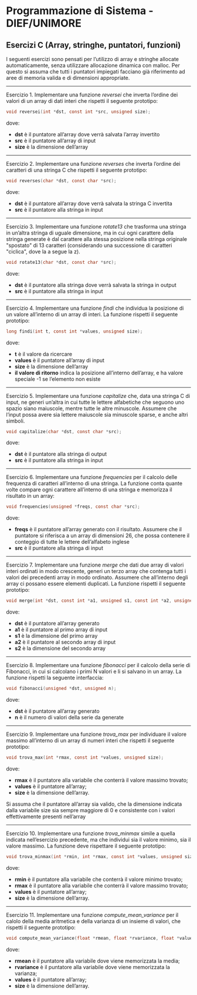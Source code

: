 ﻿# Programmazione di Sistema - DIEF/UNIMORE

## Esercizi C (Array, stringhe, puntatori, funzioni)
I seguenti esercizi sono pensati per l’utilizzo di array e stringhe allocate automaticamente, senza utilizzare allocazione dinamica con malloc. Per questo si assuma che tutti i puntatori impiegati facciano già riferimento ad aree di memoria valida e di dimensioni appropriate.

---

Esercizio 1. Implementare una funzione *reversei* che inverta l’ordine dei valori di un array di dati interi che rispetti il seguente prototipo:

```c
void reversei(int *dst, const int *src, unsigned size);
```

dove:

   * **dst** è il puntatore all’array dove verrà salvata l’array invertito
   * **src** è il puntatore all’array di input
   * **size** è la dimensione dell’array

---

Esercizio 2. Implementare una funzione *reverses* che inverta l’ordine dei caratteri di una stringa C che rispetti il seguente prototipo:

```c
void reverses(char *dst, const char *src);
```   

dove:

* **dst** è il puntatore all’array dove verrà salvata la stringa C invertita
* **src** è il puntatore alla stringa in input

---

Esercizio 3. Implementare una funzione *rotate13* che trasforma una stringa in un’altra stringa di uguale dimensione, ma in cui ogni carattere della stringa generate è dal carattere alla stessa posizione nella stringa originale "spostato" di 13 caratteri (considerando una successione di caratteri "ciclica", dove la a segue la z).

```c
void rotate13(char *dst, const char *src);
```

dove:

* **dst** è il puntatore alla stringa dove verrà salvata la stringa in output
* **src** è il puntatore alla stringa in input

---

Esercizio 4. Implementare una funzione *findi* che individua la posizione di un valore all’interno di un array di interi. La funzione rispetti il seguente prototipo:

```c
long findi(int t, const int *values, unsigned size);
```

dove:

* **t** è il valore da ricercare
* **values** è il puntatore all’array di input
* **size** è la dimensione dell’array
* **il valore di ritorno** indica la posizione all’interno dell’array, e ha valore speciale -1 se l’elemento non esiste

---

Esercizio 5. Implementare una funzione *capitalize* che, data una stringa C di input, ne generi un’altra in cui tutte le lettere alfabetiche che seguono uno spazio siano maiuscole, mentre tutte le altre minuscole. Assumere che l’input possa avere sia lettere maiuscole sia minuscole sparse, e anche altri simboli.

```c
void capitalize(char *dst, const char *src);
```

dove:

* **dst** è il puntatore alla stringa di output
* **src** è il puntatore alla stringa in input

---

Esercizio 6. Implementare una funzione *frequencies* per il calcolo delle frequenza di caratteri all’interno di una stringa. La funzione conta quante volte compare ogni carattere all’interno di una stringa e memorizza il risultato in un array:

```c
void frequencies(unsigned *freqs, const char *src);
```

dove:

* **freqs** è il puntatore all’array generato con il risultato. Assumere che il puntatore si riferisca a un array di dimensioni 26, che possa contenere il conteggio di tutte le lettere dell’alfabeto inglese
* **src** è il puntatore alla stringa di input

---

Esercizio 7. Implementare una funzione *merge* che dati due array di valori interi ordinati in modo crescente, generi un terzo array che contenga tutti i valori dei precedenti array in modo ordinato. Assumere che all’interno degli array ci possano essere elementi duplicati. La funzione rispetti il seguente prototipo:

```c
void merge(int *dst, const int *a1, unsigned s1, const int *a2, unsigned s2);
```

dove:

* **dst** è il puntatore all’array generato
* **a1** è il puntatore al primo array di input
* **s1** è la dimensione del primo array
* **a2** è il puntatore al secondo array di input
* **s2** è la dimensione del secondo array

---

Esercizio 8. Implementare una funzione *fibonacci* per il calcolo della serie di Fibonacci, in cui si calcolano i primi N valori e li si salvano in un array. La funzione rispetti la seguente interfaccia:

```c
void fibonacci(unsigned *dst, unsigned n);
```

dove:

* **dst** è il puntatore all’array generato
* **n** è il numero di valori della serie da generate

---

Esercizio 9. Implementare una funzione *trova_max* per individuare il valore massimo all’interno di un array di numeri interi che rispetti il seguente prototipo:

```c
void trova_max(int *rmax, const int *values, unsigned size);
```

dove:

* **rmax** è il puntatore alla variabile che conterrà il valore massimo trovato;
* **values** è il puntatore all’array;
* **size** è la dimensione dell’array.

Si assuma che il puntatore all’array sia valido, che la dimensione indicata dalla variabile size sia sempre maggiore di 0 e consistente con i valori effettivamente presenti nell’array

---

Esercizio 10. Implementare una funzione *trova_minmax* simile a quella indicata nell’esercizio precedente, ma che individui sia il valore minimo, sia il valore massimo. La funzione deve rispettare il seguente prototipo:

```c
void trova_minmax(int *rmin, int *rmax, const int *values, unsigned size);
```

dove:

* **rmin** è il puntatore alla variabile che conterrà il valore minimo trovato;
* **rmax** è il puntatore alla variabile che conterrà il valore massimo trovato;
* **values** è il puntatore all’array;
* **size** è la dimensione dell’array.
---

Esercizio 11. Implementare una funzione *compute_mean_variance* per il calolo della media aritmetica e della varianza di un insieme di valori, che rispetti il seguente prototipo:

```c
void compute_mean_variance(float *rmean, float *rvariance, float *values, unsigned size);
```

dove:

* **rmean** è il puntatore alla variabile dove viene memorizzata la media;
* **rvariance** è il puntatore alla variabile dove viene memorizzata la varianza;
* **values** è il puntatore all’array;
* **size** è la dimensione dell’array.
